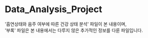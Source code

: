 # Data_Analysis_Project

'흡연상태와 음주 여부에 따른 건강 상태 분석' 파일이 본 내용이며, <br>
'부록' 파일은 본 내용에서는 다루지 않은 추가적인 정보를 다룬 파일입니다.
